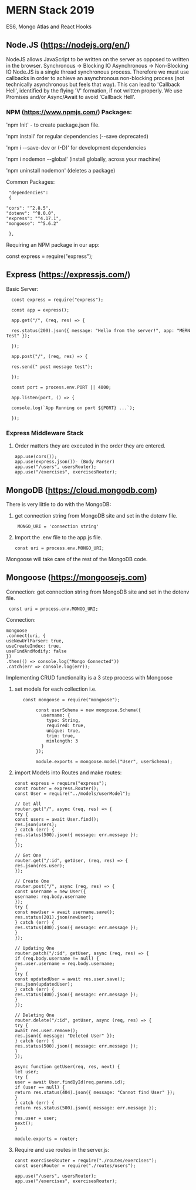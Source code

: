 # MERN Stack 2019

ES6, Mongo Atlas and React Hooks

## Node.JS (https://nodejs.org/en/)

NodeJS allows JavaScript to be written on the server as opposed to written in the browser.
Synchronous -> Blocking IO
Asynchronous -> Non-Blocking IO
Node.JS is a single thread synchronous process. Therefore we must use callbacks in order to achieve an asynchronous non-blocking process (not technically asynchronous but feels that way). This can lead to 'Callback Hell', identified by the flying 'V' formation, if not written properly. We use Promises and/or Async/Await to avoid 'Callback Hell'.

### NPM (https://www.npmjs.com/) Packages:

'npm Init' - to create package.json file.

'npm install' for regular dependencies (--save deprecated)

'npm i --save-dev or (-D)' for development dependencies

'npm i nodemon --global' (install globally, across your machine)

'npm uninstall nodemon' (deletes a package)

Common Packages:

     "dependencies":
     {

    "cors": "^2.8.5",
    "dotenv": "^8.0.0",
    "express": "^4.17.1",
    "mongoose": "^5.6.2"

     },

Requiring an NPM package in our app:

const express = require("express");

## Express (https://expressjs.com/)

Basic Server:

      const express = require("express");

      const app = express();

      app.get("/", (req, res) => {

      res.status(200).json({ message: "Hello from the server!", app: "MERN Test" });

      });

      app.post("/", (req, res) => {

      res.send(" post message test");

      });

      const port = process.env.PORT || 4000;

      app.listen(port, () => {

      console.log(`App Running on port ${PORT} ...`);

      });

### Express Middleware Stack

1.  Order matters they are executed in the order they are entered.

        app.use(cors());
        app.use(express.json())- (Body Parser)
        app.use("/users", usersRouter);
        app.use("/exercises", exercisesRouter);

## MongoDB (https://cloud.mongodb.com)

There is very little to do with the MongoDB:

1.  get connection string from MongoDB site and set in the dotenv file.

         MONGO_URI = 'connection string'

2.  Import the .env file to the app.js file.

        const uri = process.env.MONGO_URI;

Mongoose will take care of the rest of the MongoDB code.

## Mongoose (https://mongoosejs.com)

Connection:
get connection string from MongoDB site and set in the dotenv file.

     const uri = process.env.MONGO_URI;

Connection:

    mongoose
    .connect(uri, {
    useNewUrlParser: true,
    useCreateIndex: true,
    useFindAndModify: false
    })
    .then(() => console.log("Mongo Connected"))
    .catch(err => console.log(err));

Implementing CRUD functionality is a 3 step process with Mongoose

1.  set models for each collection
    i.e.

           const mongoose = require("mongoose");

        		const userSchema = new mongoose.Schema({
        		  username: {
        			type: String,
        			required: true,
        			unique: true,
        			trim: true,
        			minlength: 3
        		  }
        		});

        		module.exports = mongoose.model("User", userSchema);

2.  import Models into Routes and make routes:

        const express = require("express");
        const router = express.Router();
        const User = require("../models/userModel");

        // Get All
        router.get("/", async (req, res) => {
        try {
        const users = await User.find();
        res.json(users);
        } catch (err) {
        res.status(500).json({ message: err.message });
        }
        });

        // Get One
        router.get("/:id", getUser, (req, res) => {
        res.json(res.user);
        });

        // Create One
        router.post("/", async (req, res) => {
        const username = new User({
        username: req.body.username
        });
        try {
        const newUser = await username.save();
        res.status(201).json(newUser);
        } catch (err) {
        res.status(400).json({ message: err.message });
        }
        });

        // Updating One
        router.patch("/:id", getUser, async (req, res) => {
        if (req.body.username != null) {
        res.user.username = req.body.username;
        }
        try {
        const updatedUser = await res.user.save();
        res.json(updatedUser);
        } catch (err) {
        res.status(400).json({ message: err.message });
        }
        });

        // Deleting One
        router.delete("/:id", getUser, async (req, res) => {
        try {
        await res.user.remove();
        res.json({ message: "Deleted User" });
        } catch (err) {
        res.status(500).json({ message: err.message });
        }
        });

        async function getUser(req, res, next) {
        let user;
        try {
        user = await User.findById(req.params.id);
        if (user == null) {
        return res.status(404).json({ message: "Cannot find User" });
        }
        } catch (err) {
        return res.status(500).json({ message: err.message });
        }
        res.user = user;
        next();
        }

        module.exports = router;

3)  Require and use routes in the server.js:


        const exercisesRouter = require("./routes/exercises");
        const usersRouter = require("./routes/users");

        app.use("/users", usersRouter);
        app.use("/exercises", exercisesRouter);
